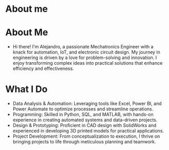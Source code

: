 # About me
<!--
**Alextor121/Alextor121** is a ✨ _special_ ✨ repository because its `README.md` (this file) appears on your GitHub profile.

Here are some ideas to get you started:

- 🔭 I’m currently working on ...
- 🌱 I’m currently learning ...
- 👯 I’m looking to collaborate on ...
- 🤔 I’m looking for help with ...
- 💬 Ask me about ...
- 📫 How to reach me: ...
- 😄 Pronouns: ...
- ⚡ Fun fact: ...
-->


# About Me
- Hi there! I'm Alejandro, a passionate Mechatronics Engineer with a knack for automation, IoT, and electronic circuit design. My journey in engineering is driven by a love for problem-solving and innovation. I enjoy transforming complex ideas into practical solutions that enhance efficiency and effectiveness.

# What I Do
- Data Analysis & Automation: Leveraging tools like Excel, Power BI, and Power Automate to optimize processes and streamline operations.
- Programming: Skilled in Python, SQL, and MATLAB, with hands-on experience in creating automated systems and data-driven projects.
- Design & Prototyping: Proficient in CAD design with SolidWorks and experienced in developing 3D printed models for practical applications.
- Project Development: From conceptualization to execution, I thrive on bringing projects to life through meticulous planning and teamwork.
